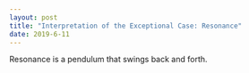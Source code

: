 ```yaml
---
layout: post
title: "Interpretation of the Exceptional Case: Resonance"
date: 2019-6-11
---
```


Resonance is a pendulum that swings back and forth. 

